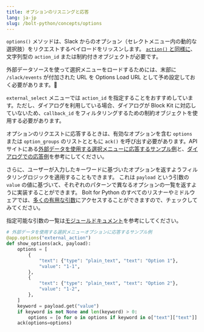 ```yaml
---
title: オプションのリスニングと応答
lang: ja-jp
slug: /bolt-python/concepts/options
---
```


`options()` メソッドは、Slack からのオプション（セレクトメニュー内の動的な選択肢）をリクエストするペイロードをリッスンします。 [`action()` と同様に](/bolt-python/concepts/actions)、文字列型の `action_id` または制約付きオブジェクトが必要です。

外部データソースを使って選択メニューをロードするためには、末部に `/slack/events` が付加された URL を Options Load URL として予め設定しておく必要があります。

`external_select` メニューでは `action_id` を指定することをおすすめしています。ただし、ダイアログを利用している場合、ダイアログが Block Kit に対応していないため、`callback_id` をフィルタリングするための制約オブジェクトを使用する必要があります。

オプションのリクエストに応答するときは、有効なオプションを含む `options` または `option_groups` のリストとともに `ack()` を呼び出す必要があります。API サイトにある[外部データを使用する選択メニューに応答するサンプル例](/reference/block-kit/block-elements/multi-select-menu-element#external_multi_select)と、[ダイアログでの応答例](/legacy/legacy-dialogs/#dynamic_select_elements_external)を参考にしてください。

さらに、ユーザーが入力したキーワードに基づいたオプションを返すようフィルタリングロジックを適用することもできます。 これは `payload` という引数の ` value` の値に基づいて、それぞれのパターンで異なるオプションの一覧を返すように実装することができます。 Bolt for Python のすべてのリスナーやミドルウェアでは、[多くの有用な引数](https://docs.slack.dev/bolt-python/api-docs/slack_bolt/kwargs_injection/args.html)にアクセスすることができますので、チェックしてみてください。

<span>指定可能な引数の一覧は<a href="https://docs.slack.dev/bolt-python/api-docs/slack_bolt/kwargs_injection/args.html">モジュールドキュメント</a>を参考にしてください。</span>
```python
# 外部データを使用する選択メニューオプションに応答するサンプル例
@app.options("external_action")
def show_options(ack, payload):
    options = [
        {
            "text": {"type": "plain_text", "text": "Option 1"},
            "value": "1-1",
        },
        {
            "text": {"type": "plain_text", "text": "Option 2"},
            "value": "1-2",
        },
    ]
    keyword = payload.get("value")
    if keyword is not None and len(keyword) > 0:
        options = [o for o in options if keyword in o["text"]["text"]]
    ack(options=options)
```
